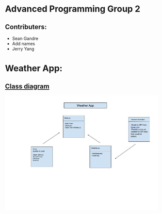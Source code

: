 # Advanced Programming Group 2
## Contributers:
* Sean Gandre
* Add names
* Jerry Yang
# Weather App:

## [Class diagram](https://docs.google.com/drawings/d/18Qhq-GNfM-kcTZFybBQCpW8Q-QLuK6mnd6QC8xCss-I/edit?usp=sharing)
![Running App](https://github.com/Rexboy909/ADV_Programming_G2/blob/main/weather_app/image/WeatherApp.jpg)
